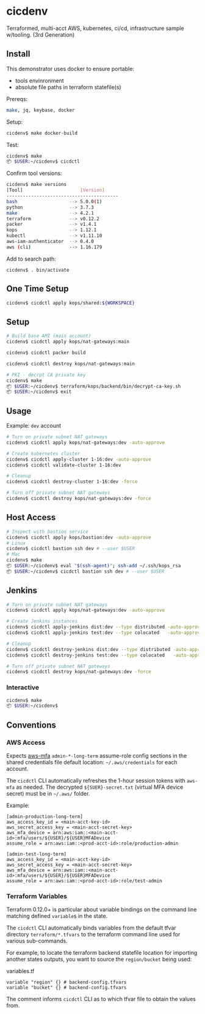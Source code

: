 # cicdenv
Terraformed, multi-acct AWS, kubernetes, ci/cd, infrastructure sample w/tooling.
(3rd Generation)

## Install
This demonstrator uses docker to ensure portable:
* tools envinronment
* absolute file paths in terraform statefile(s)

Prereqs:
```bash
make, jq, keybase, docker
```

Setup:
```bash
cicdenv$ make docker-build
```

Test:
```bash
cicdenv$ make
📦 $USER:~/cicdenv$ cicdctl
```

Confirm tool versions:
```bash
cicdenv$ make versions
[Tool]                     [Version]
-----------------------------------------
bash                   --> 5.0.0(1)
python                 --> 3.7.3
make                   --> 4.2.1
terraform              --> v0.12.2
packer                 --> v1.4.1
kops                   --> 1.12.1
kubectl                --> v1.11.10
aws-iam-authenticator  --> 0.4.0
aws (cli)              --> 1.16.179
```

Add to search path:
```
cicdenv$ . bin/activate
```

## One Time Setup
```bash
cicdenv$ cicdctl apply kops/shared:${WORKSPACE}
```

## Setup
```bash
# Build base AMI (main account)
cicdenv$ cicdctl apply kops/nat-gateways:main

cicdenv$ cicdctl packer build

cicdenv$ cicdctl destroy kops/nat-gateways:main

# PKI - decrpt CA private key
cicdenv$ make
📦 $USER:~/cicdenv$ terraform/kops/backend/bin/decrypt-ca-key.sh
📦 $USER:~/cicdenv$ exit
```

## Usage
Example: `dev` account
```bash
# Turn on private subnet NAT gateways
cicdenv$ cicdctl apply kops/nat-gateways:dev -auto-approve

# Create kubernetes cluster
cicdenv$ cicdctl apply-cluster 1-16:dev -auto-approve
cicdenv$ cicdctl validate-cluster 1-16:dev

# Cleanup
cicdenv$ cicdctl destroy-cluster 1-16:dev -force

# Turn off private subnet NAT gateways
cicdenv$ cicdctl destroy kops/nat-gateways:dev -force
```

## Host Access
```bash
# Inspect with bastion service
cicdenv$ cicdctl apply kops/bastion:dev -auto-approve
# Linux
cicdenv$ cicdctl bastion ssh dev # --user $USER
# Mac
cicdenv$ make
📦 $USER:~/cicdenv$ eval "$(ssh-agent)"; ssh-add ~/.ssh/kops_rsa
📦 $USER:~/cicdenv$ cicdctl bastion ssh dev # --user $USER
```

## Jenkins
```bash
# Turn on private subnet NAT gateways
cicdenv$ cicdctl apply kops/nat-gateways:dev -auto-approve

# Create Jenkins instances
cicdenv$ cicdctl apply-jenkins dist:dev --type distributed -auto-approve
cicdenv$ cicdctl apply-jenkins test:dev --type colocated   -auto-approve

# Cleanup
cicdenv$ cicdctl destroy-jenkins dist:dev --type distributed -auto-approve
cicdenv$ cicdctl destroy-jenkins test:dev --type colocated   -auto-approve

# Turn off private subnet NAT gateways
cicdenv$ cicdctl destroy kops/nat-gateways:dev -force
```

### Interactive
```bash
cicdenv$ make
📦 $USER:~/cicdenv$
```

## Conventions
### AWS Access
Expects [aws-mfa]() `admin-*-long-term` assume-role config sections 
in the shared credentials file default location: `~/.aws/credentials` for each account.

The `cicdctl` CLI automatically refreshes the 1-hour session tokens with `aws-mfa` as needed.
The decrypted `${SUER}-secret.txt` (virtual MFA device secret) must be in `~/.aws/` folder.

Example:
```
[admin-production-long-term]
aws_access_key_id = <main-acct-key-id>
aws_secret_access_key = <main-acct-secret-key>
aws_mfa_device = arn:aws:iam::<main-acct-id>:mfa/users/${USER}/${USER}MFADevice
assume_role = arn:aws:iam::<prod-acct-id>:role/production-admin

[admin-test-long-term]
aws_access_key_id = <main-acct-key-id>
aws_secret_access_key = <main-acct-secret-key>
aws_mfa_device = arn:aws:iam::<main-acct-id>:mfa/users/${USER}/${USER}MFADevice
assume_role = arn:aws:iam::<prod-acct-id>:role/test-admin
```

### Terraform Variables
Terraform 0.12.0+ is particular about variable bindings on the command line
matching defined `variable`s in the state.

The `cicdctl` CLI automatically binds variables from the default tfvar directory `terraform/*.tfvars`
to the terraform command line used for various sub-commands.

For example, to locate the terraform backend statefile location for
importing another states outputs, you want to source the `region/bucket` being used:

variables.tf
```
variable "region" {} # backend-config.tfvars
variable "bucket" {} # backend-config.tfvars
```
The comment informs `cicdctl` CLI as to which tfvar file to obtain the values from.
